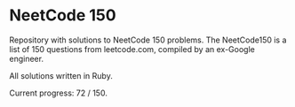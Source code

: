 # NeetCode 150

Repository with solutions to NeetCode 150 problems. The NeetCode150 is a list of 150 questions from leetcode.com, compiled by an ex-Google engineer.

All solutions written in Ruby.

Current progress: 72 / 150.